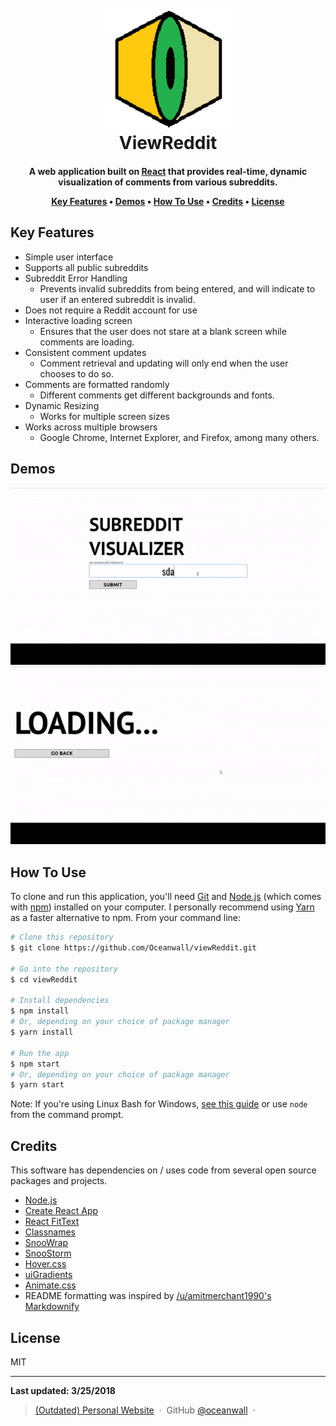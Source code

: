 
<h1 align="center">
  <br>
    <a href="">
      <img src="https://raw.githubusercontent.com/Oceanwall/viewReddit/master/images/logo.png" alt="ViewReddit" width="200">
    </a>
  <br>
  ViewReddit
  <br>
</h1>

<h4 align="center">A web application built on <a href="https://reactjs.org" target="_blank">React</a> that provides real-time, dynamic visualization of comments from various subreddits.

<br>

<p align="center">
  <a href="#key-features">Key Features</a> •
  <a href="#demos">Demos</a> •
  <a href="#how-to-use">How To Use</a> •
  <a href="#credits">Credits</a> •
  <a href="#license">License</a>
</p>

## Key Features

* Simple user interface
* Supports all public subreddits
* Subreddit Error Handling
  - Prevents invalid subreddits from being entered, and will indicate to user if an entered subreddit is invalid.
* Does not require a Reddit account for use  
* Interactive loading screen
  - Ensures that the user does not stare at a blank screen while comments are loading.
* Consistent comment updates
  - Comment retrieval and updating will only end when the user chooses to do so.
* Comments are formatted randomly
  - Different comments get different backgrounds and fonts.
* Dynamic Resizing
  - Works for multiple screen sizes
* Works across multiple browsers
  - Google Chrome, Internet Explorer, and Firefox, among many others.
  
## Demos

![screenshot](https://raw.githubusercontent.com/Oceanwall/viewReddit/master/images/Loading.gif)
![screenshot](https://raw.githubusercontent.com/Oceanwall/viewReddit/master/images/ShowComments.gif)

## How To Use

To clone and run this application, you'll need [Git](https://git-scm.com) and [Node.js](https://nodejs.org/en/download/) (which comes with [npm](http://npmjs.com)) installed on your computer. I personally recommend using [Yarn](https://yarnpkg.com/en/) as a faster alternative to npm. From your command line:

```bash
# Clone this repository
$ git clone https://github.com/Oceanwall/viewReddit.git

# Go into the repository
$ cd viewReddit

# Install dependencies
$ npm install
# Or, depending on your choice of package manager
$ yarn install

# Run the app
$ npm start
# Or, depending on your choice of package manager
$ yarn start
```

Note: If you're using Linux Bash for Windows, [see this guide](https://www.howtogeek.com/261575/how-to-run-graphical-linux-desktop-applications-from-windows-10s-bash-shell/) or use `node` from the command prompt.

## Credits

This software has dependencies on / uses code from several open source packages and projects.

- [Node.js](https://nodejs.org/)
- [Create React App](https://github.com/facebook/create-react-app)
- [React FitText](http://softwarepsychonaut.com/react-fittext/)
- [Classnames](https://github.com/JedWatson/classnames)
- [SnooWrap](https://github.com/not-an-aardvark/snoowrap)
- [SnooStorm](https://github.com/MayorMonty/Snoostorm)
- [Hover.css](http://ianlunn.github.io/Hover/)
- [uiGradients](https://uigradients.com/)
- [Animate.css](https://daneden.github.io/animate.css/)
- README formatting was inspired by <a href="https://github.com/amitmerchant1990/electron-markdownify/blob/master/README.md">/u/amitmerchant1990's Markdownify</a>

## License

MIT

---

**Last updated: 3/25/2018**

> [(Outdated) Personal Website](http://www.cs.utexas.edu/~mzhao/) &nbsp;&middot;&nbsp;
> GitHub [@oceanwall](https://github.com/oceanwall) &nbsp;&middot;&nbsp;
